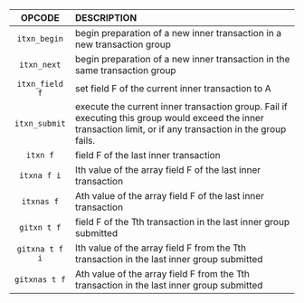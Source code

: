|     OPCODE     | DESCRIPTION                                                                                                                                                   |
|:--------------:|:--------------------------------------------------------------------------------------------------------------------------------------------------------------|
|  `itxn_begin`  | begin preparation of a new inner transaction in a new transaction group                                                                                       |
|  `itxn_next`   | begin preparation of a new inner transaction in the same transaction group                                                                                    |
| `itxn_field f` | set field F of the current inner transaction to A                                                                                                             |
| `itxn_submit`  | execute the current inner transaction group. Fail if executing this group would exceed the inner transaction limit, or if any transaction in the group fails. |
|    `itxn f`    | field F of the last inner transaction                                                                                                                         |
|  `itxna f i`   | Ith value of the array field F of the last inner transaction                                                                                                  |
|   `itxnas f`   | Ath value of the array field F of the last inner transaction                                                                                                  |
|  `gitxn t f`   | field F of the Tth transaction in the last inner group submitted                                                                                              |
| `gitxna t f i` | Ith value of the array field F from the Tth transaction in the last inner group submitted                                                                     |
| `gitxnas t f`  | Ath value of the array field F from the Tth transaction in the last inner group submitted                                                                     |
